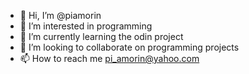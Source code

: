 - 👋 Hi, I’m @piamorin
- 👀 I’m interested in programming
- 🌱 I’m currently learning the odin project
- 💞️ I’m looking to collaborate on programming projects
- 📫 How to reach me pi_amorin@yahoo.com
<!---
piamorin/piamorin is a ✨ special ✨ repository because its `README.md` (this file) appears on your GitHub profile.
You can click the Preview link to take a look at your changes.
--->
